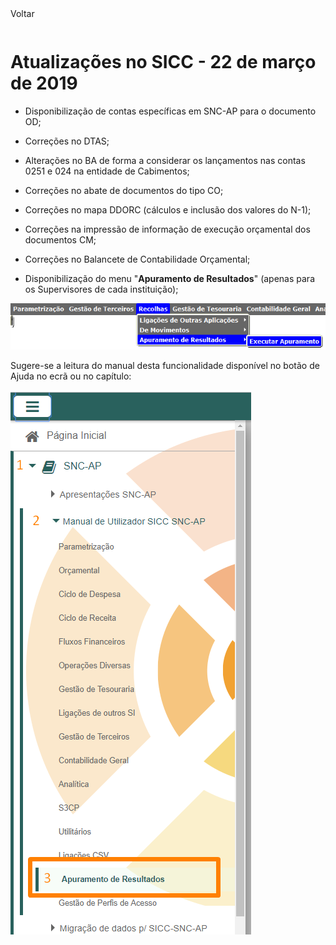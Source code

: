 <div style="width:100%; height:30px"><span onclick="loadMdDoc('atualizacoes', ['btnMenu'],'', null)" class="voltar">Voltar</span></div>

# Atualizações no SICC - 22 de março de 2019

- Disponibilização de contas específicas em SNC-AP para o documento OD;
- Correções no DTAS;
- Alterações no BA de forma a considerar os lançamentos nas contas 0251 e 024 na entidade de Cabimentos;
- Correções no abate de documentos do tipo CO;
- Correções no mapa DDORC (cálculos e inclusão dos valores do N-1);
- Correções na impressão de informação de execução orçamental dos documentos CM;
- Correções no Balancete de Contabilidade Orçamental;

- Disponibilização do menu "**Apuramento de Resultados**" (apenas para os Supervisores de cada instituição);

![](atual_sist_22_mar_9.assets/atual_sist_22_mar_9-67bc734b.png)

Sugere-se a leitura do manual desta funcionalidade disponível no botão de Ajuda no ecrã ou no capítulo:

![](atual_sist_22_mar_9.assets/atual_sist_22_mar_9-9cbc5bbd.png)
